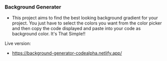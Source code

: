 ### Background Generater

- This project aims to find the best looking background gradient for your project. You just have to select the colors you want from the color picker and then copy the code displayed and paste into your code as background color.
It&#39;s That Simple!!

Live version:

- https://background-generator-codealpha.netlify.app/
